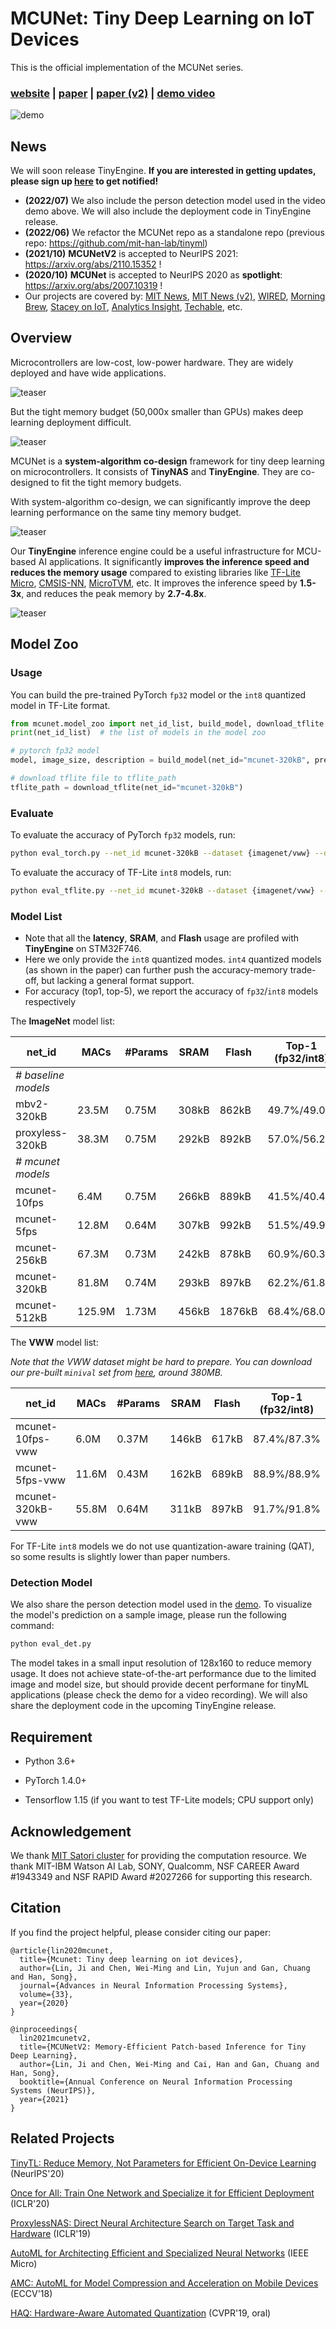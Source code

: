 # MCUNet: Tiny Deep Learning on IoT Devices 

This is the official implementation of the MCUNet series.

###  [website](http://mcunet.mit.edu/) | [paper](https://arxiv.org/abs/2007.10319) | [paper (v2)](https://arxiv.org/abs/2110.15352) | [demo video](https://www.youtube.com/watch?v=F4XKn0iDfxg)

![demo](assets/figures/mcunet_demo.gif)

## News

We will soon release TinyEngine. **If you are interested in getting updates, please sign up [here](https://forms.gle/UW1uUmnfk1k6UJPPA) to get notified!**

- **(2022/07)** We also include the person detection model used in the video demo above. We will also include the deployment code in TinyEngine release. 
- **(2022/06)** We refactor the MCUNet repo as a standalone repo (previous repo: https://github.com/mit-han-lab/tinyml)
- **(2021/10)** **MCUNetV2** is accepted to NeurIPS 2021: https://arxiv.org/abs/2110.15352 !
- **(2020/10)** **MCUNet** is accepted to NeurIPS 2020 as **spotlight**: https://arxiv.org/abs/2007.10319 !
- Our projects are covered by: [MIT News](https://news.mit.edu/2020/iot-deep-learning-1113), [MIT News (v2)](https://news.mit.edu/2021/tiny-machine-learning-design-alleviates-bottleneck-memory-usage-iot-devices-1208), [WIRED](https://www.wired.com/story/ai-algorithms-slimming-fit-fridge/), [Morning Brew](https://www.morningbrew.com/emerging-tech/stories/2020/12/07/researchers-figured-fit-ai-ever-onto-internet-things-microchips), [Stacey on IoT](https://staceyoniot.com/researchers-take-a-3-pronged-approach-to-edge-ai/), [Analytics Insight](https://www.analyticsinsight.net/amalgamating-ml-and-iot-in-smart-home-devices/), [Techable](https://techable.jp/archives/142462), etc.


## Overview

Microcontrollers are low-cost, low-power hardware. They are widely deployed and have wide applications.

![teaser](assets/figures/applications.png)

But the tight memory budget (50,000x smaller than GPUs) makes deep learning deployment difficult.

![teaser](assets/figures/memory_size.png)

MCUNet is a **system-algorithm co-design** framework for tiny deep learning on microcontrollers. It consists of **TinyNAS** and **TinyEngine**. They are co-designed to fit the tight memory budgets.

With system-algorithm co-design, we can significantly improve the deep learning performance on the same tiny memory budget.

![teaser](assets/figures/overview.png)

Our **TinyEngine** inference engine could be a useful infrastructure for MCU-based AI applications. It significantly **improves the inference speed and reduces the memory usage** compared to existing libraries like [TF-Lite Micro](https://www.tensorflow.org/lite/microcontrollers), [CMSIS-NN](https://arxiv.org/abs/1801.06601), [MicroTVM](https://tvm.apache.org/2020/06/04/tinyml-how-tvm-is-taming-tiny), etc. It improves the inference speed by **1.5-3x**, and reduces the peak memory by **2.7-4.8x**.

![teaser](assets/figures/latency_mem.png)



## Model Zoo

### Usage

You can build the pre-trained PyTorch `fp32` model or the `int8` quantized model in TF-Lite format.

```python
from mcunet.model_zoo import net_id_list, build_model, download_tflite
print(net_id_list)  # the list of models in the model zoo

# pytorch fp32 model
model, image_size, description = build_model(net_id="mcunet-320kB", pretrained=True)  # you can replace net_id with any other option from net_id_list

# download tflite file to tflite_path
tflite_path = download_tflite(net_id="mcunet-320kB")
```


### Evaluate

To evaluate the accuracy of PyTorch `fp32` models, run:

```bash
python eval_torch.py --net_id mcunet-320kB --dataset {imagenet/vww} --data-dir PATH/TO/DATA/val
```

To evaluate the accuracy of TF-Lite `int8` models, run:

```bash
python eval_tflite.py --net_id mcunet-320kB --dataset {imagenet/vww} --data-dir PATH/TO/DATA/val
```

### Model List

- Note that all the **latency**, **SRAM**, and **Flash** usage are profiled with **TinyEngine** on STM32F746.
- Here we only provide the `int8` quantized modes. `int4` quantized models (as shown in the paper) can further push the accuracy-memory trade-off, but lacking a general format support.
- For accuracy (top1, top-5), we report the accuracy of `fp32`/`int8` models respectively

The **ImageNet** model list:

| net_id              | MACs   | #Params | SRAM  | Flash  | Top-1<br />(fp32/int8) | Top-5<br />(fp32/int8) |
| ------------------- | ------ | ------- | ----- | ------ | ---------------------- | ---------------------- |
| *# baseline models* |        |         |       |        |                        |                        |
| mbv2-320kB          | 23.5M  | 0.75M   | 308kB | 862kB  | 49.7%/49.0%            | 74.6%/73.8%            |
| proxyless-320kB     | 38.3M  | 0.75M   | 292kB | 892kB  | 57.0%/56.2%            | 80.2%/79.7%            |
| *# mcunet models*   |        |         |       |        |                        |                        |
| mcunet-10fps        | 6.4M   | 0.75M   | 266kB | 889kB  | 41.5%/40.4%            | 66.3%/65.2%            |
| mcunet-5fps         | 12.8M  | 0.64M   | 307kB | 992kB  | 51.5%/49.9%            | 75.5%/74.1%            |
| mcunet-256kB        | 67.3M  | 0.73M   | 242kB | 878kB  | 60.9%/60.3%            | 83.3%/82.6%            |
| mcunet-320kB        | 81.8M  | 0.74M   | 293kB | 897kB  | 62.2%/61.8%            | 84.5%/84.2%            |
| mcunet-512kB        | 125.9M | 1.73M   | 456kB | 1876kB | 68.4%/68.0%            | 88.4%/88.1%            |

The **VWW** model list:

*Note that the VWW dataset might be hard to prepare. You can download our pre-built `minival` set from [here](https://www.dropbox.com/s/bc7qi89ezra9711/vww-minival.tar?dl=0), around 380MB.*

| net_id           | MACs  | #Params | SRAM  | Flash | Top-1<br />(fp32/int8) |
| ---------------- | ----- | ------- | ----- | ----- | ---------------------- |
| mcunet-10fps-vww | 6.0M  | 0.37M   | 146kB | 617kB | 87.4%/87.3%            |
| mcunet-5fps-vww  | 11.6M | 0.43M   | 162kB | 689kB | 88.9%/88.9%            |
| mcunet-320kB-vww | 55.8M | 0.64M   | 311kB | 897kB | 91.7%/91.8%            |

For TF-Lite `int8` models we do not use quantization-aware training (QAT), so some results is slightly lower than paper numbers. 

### Detection Model

We also share the person detection model used in the [demo](https://www.youtube.com/watch?v=F4XKn0iDfxg). To visualize the model's prediction on a sample image, please run the following command:

```bash
python eval_det.py
```

The model takes in a small input resolution of 128x160 to reduce memory usage. It does not achieve state-of-the-art performance due to the limited image and model size, but should provide decent performane for tinyML applications (please check the demo for a video recording). We will also share the deployment code in the upcoming TinyEngine release. 

## Requirement

- Python 3.6+

- PyTorch 1.4.0+

- Tensorflow 1.15 (if you want to test TF-Lite models; CPU support only)

## Acknowledgement

We thank [MIT Satori cluster](https://mit-satori.github.io/) for providing the computation resource. We thank MIT-IBM Watson AI Lab, SONY, Qualcomm, NSF CAREER Award #1943349 and NSF RAPID Award #2027266 for supporting this research.


## Citation
If you find the project helpful, please consider citing our paper:

```
@article{lin2020mcunet,
  title={Mcunet: Tiny deep learning on iot devices},
  author={Lin, Ji and Chen, Wei-Ming and Lin, Yujun and Gan, Chuang and Han, Song},
  journal={Advances in Neural Information Processing Systems},
  volume={33},
  year={2020}
}

@inproceedings{
  lin2021mcunetv2,
  title={MCUNetV2: Memory-Efficient Patch-based Inference for Tiny Deep Learning},
  author={Lin, Ji and Chen, Wei-Ming and Cai, Han and Gan, Chuang and Han, Song},
  booktitle={Annual Conference on Neural Information Processing Systems (NeurIPS)},
  year={2021}
} 
```


## Related Projects

[TinyTL: Reduce Memory, Not Parameters for Efficient On-Device Learning](https://arxiv.org/abs/2007.11622) (NeurIPS'20)

[Once for All: Train One Network and Specialize it for Efficient Deployment](https://arxiv.org/abs/1908.09791) (ICLR'20)

[ProxylessNAS: Direct Neural Architecture Search on Target Task and Hardware](https://arxiv.org/pdf/1812.00332.pdf) (ICLR'19)

[AutoML for Architecting Efficient and Specialized Neural Networks](https://ieeexplore.ieee.org/abstract/document/8897011) (IEEE Micro)

[AMC: AutoML for Model Compression and Acceleration on Mobile Devices](https://arxiv.org/pdf/1802.03494.pdf) (ECCV'18)

[HAQ: Hardware-Aware Automated Quantization](https://arxiv.org/pdf/1811.08886.pdf)  (CVPR'19, oral)
